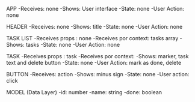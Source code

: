 APP
-Receives: none
-Shows: User interface
-State: none
-User Action: none

HEADER
-Receives: none
-Shows: title
-State: none
-User Action: none

TASK LIST
-Receives props : none
-Receives por context: tasks array
-Shows: tasks
-State: none
-User Action: none

TASK
-Receives props : task
-Receives por context:
-Shows: marker, task text and delete button
-State: none
-User Action: mark as done, delete

BUTTON
-Receives: action
-Shows: minus sign
-State: none
-User action: click

<!-- FORMULARIO
-Receives por props: title, la url de la imagen, likes de la imagen
-Receives por provider: objeto al que editar
-Shows: formulario con textboxes y boton para submitear
-State: crear/editar
-User Action: rellenar campos del formulario -->

MODEL (Data Layer)
-id: number
-name: string
-done: boolean
